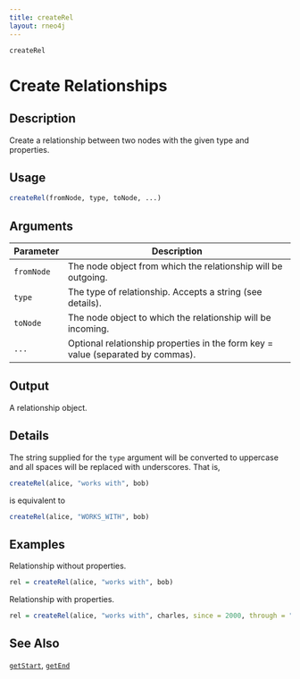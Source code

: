 ```yaml
---
title: createRel
layout: rneo4j
---
```


`createRel`

# Create Relationships

## Description
Create a relationship between two nodes with the given type and properties.

## Usage

```r
createRel(fromNode, type, toNode, ...)
```

## Arguments

| Parameter | Description |
| --------- | ----------- |
| `fromNode` | The node object from which the relationship will be outgoing. |
| `type` | The type of relationship. Accepts a string (see details). |
| `toNode` | The node object to which the relationship will be incoming. |
| `...` | Optional relationship properties in the form key = value (separated by commas). |

## Output

A relationship object.

## Details

The string supplied for the `type` argument will be converted to uppercase and all spaces will be replaced with underscores. That is,

```r
createRel(alice, "works with", bob)
```

is equivalent to

```r
createRel(alice, "WORKS_WITH", bob)
```

## Examples

Relationship without properties.

```r
rel = createRel(alice, "works with", bob)
```

Relationship with properties.

```r
rel = createRel(alice, "works with", charles, since = 2000, through = "Work")
```

## See Also
[`getStart`](get-start.html), [`getEnd`](get-end.html)